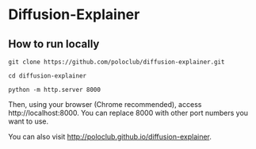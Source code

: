 # Diffusion-Explainer

## How to run locally
```
git clone https://github.com/poloclub/diffusion-explainer.git

cd diffusion-explainer

python -m http.server 8000
```

Then, using your browser (Chrome recommended), access http://localhost:8000.
You can replace 8000 with other port numbers you want to use.

You can also visit http://poloclub.github.io/diffusion-explainer.